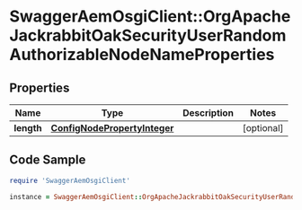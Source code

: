 # SwaggerAemOsgiClient::OrgApacheJackrabbitOakSecurityUserRandomAuthorizableNodeNameProperties

## Properties

Name | Type | Description | Notes
------------ | ------------- | ------------- | -------------
**length** | [**ConfigNodePropertyInteger**](ConfigNodePropertyInteger.md) |  | [optional] 

## Code Sample

```ruby
require 'SwaggerAemOsgiClient'

instance = SwaggerAemOsgiClient::OrgApacheJackrabbitOakSecurityUserRandomAuthorizableNodeNameProperties.new(length: null)
```


